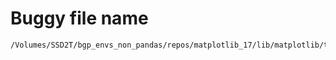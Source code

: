 # Buggy file name

```text
/Volumes/SSD2T/bgp_envs_non_pandas/repos/matplotlib_17/lib/matplotlib/transforms.py
```
